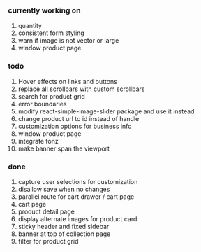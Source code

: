 ### currently working on

1. quantity
2. consistent form styling
3. warn if image is not vector or large
4. window product page

### todo

1. Hover effects on links and buttons
2. replace all scrollbars with custom scrollbars
3. search for product grid
4. error boundaries
5. modify react-simple-image-slider package and use it instead
6. change product url to id instead of handle
7. customization options for business info
8. window product page
9. integrate fonz
10. make banner span the viewport

### done

1. capture user selections for customization
2. disallow save when no changes
3. parallel route for cart drawer / cart page
4. cart page
5. product detail page
6. display alternate images for product card
7. sticky header and fixed sidebar
8. banner at top of collection page
9. filter for product grid
